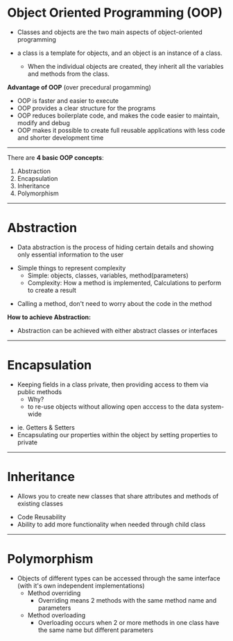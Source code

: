 # Object Oriented Programming (OOP)

-  Classes and objects are the two main aspects of object-oriented programming

-  a class is a template for objects, and an object is an instance of a class.
      -  When the individual objects are created, they inherit all the variables and methods from the class.


**Advantage of OOP** (over precedural progamming)

-  OOP is faster and easier to execute
-  OOP provides a clear structure for the programs
-  OOP reduces boilerplate code, and makes the code easier to maintain, modify and debug
-  OOP makes it possible to create full reusable applications with less code and shorter development time

-----------------------------------
There are **4 basic OOP concepts**:
1. Abstraction
2. Encapsulation
3. Inheritance
4. Polymorphism

-----------------------------------

# Abstraction

-  Data abstraction is the process of hiding certain details and showing only essential information to the user

* Simple things to represent complexity
    * Simple: objects, classes, variables, method(parameters)
    * Complexity: How a method is implemented, Calculations to perform to create a result

-  Calling a method, don't need to worry about the code in the method
    
    
**How to achieve Abstraction:**

-  Abstraction can be achieved with either abstract classes or interfaces


--------------------------------------------------------------------------------------------------------------------

# Encapsulation
* Keeping fields in a class private, then providing access to them via public methods
    * Why?
    * to re-use objects without allowing open acccess to the data system-wide

-  ie. Getters & Setters
-  Encapsulating our properties within the object by setting properties to private

--------------------------------------------------------------------------------------------------------------------

# Inheritance
* Allows you to create new classes that share attributes and methods of existing classes

-  Code Reusability
-  Ability to add more functionality when needed through child class
    
--------------------------------------------------------------------------------------------------------------------    
    
# Polymorphism
* Objects of different types can be accessed through the same interface (with it's own independent implementations)
    * Method overriding
         -  Overriding means 2 methods with the same method name and parameters
    * Method overloading
         -  Overloading occurs when 2 or more methods in one class have the same name but different parameters
